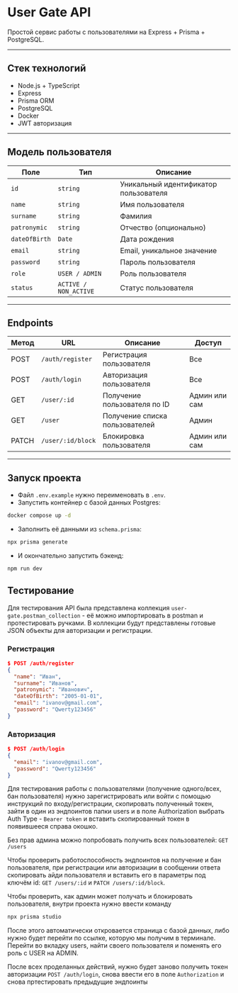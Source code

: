 # User Gate API

Простой сервис работы с пользователями на Express + Prisma + PostgreSQL.

---

## Стек технологий

- Node.js + TypeScript
- Express
- Prisma ORM
- PostgreSQL
- Docker
- JWT авторизация

---

## Модель пользователя

| Поле          | Тип                   | Описание                              |
| ------------- | --------------------- | ------------------------------------- |
| `id`          | `string`              | Уникальный идентификатор пользователя |
| `name`        | `string`              | Имя пользователя                      |
| `surname`     | `string`              | Фамилия                               |
| `patronymic`  | `string`              | Отчество (опционально)                |
| `dateOfBirth` | `Date`                | Дата рождения                         |
| `email`       | `string`              | Email, уникальное значение            |
| `password`    | `string`              | Пароль пользователя                   |
| `role`        | `USER / ADMIN`        | Роль пользователя                     |
| `status`      | `ACTIVE / NON_ACTIVE` | Статус пользователя                   |

---

## Endpoints

| Метод | URL               | Описание                       | Доступ        |
| ----- | ----------------- | ------------------------------ | ------------- |
| POST  | `/auth/register`  | Регистрация пользователя       | Все           |
| POST  | `/auth/login`     | Авторизация пользователя       | Все           |
| GET   | `/user/:id`       | Получение пользователя по ID   | Админ или сам |
| GET   | `/user`           | Получение списка пользователей | Админ         |
| PATCH | `/user/:id/block` | Блокировка пользователя        | Админ или сам |

---

## Запуск проекта

- Файл `.env.example` нужно переименовать в `.env`.
- Запустить контейнер с базой данных Postgres:

```bash
docker compose up -d
```

- Заполнить её данными из `schema.prisma`:

```bash
npx prisma generate
```

- И окончательно запустить бэкенд:

```bash
npm run dev
```

## Тестирование

Для тестирования API была представлена коллекция `user-gate.postman_collection` - её можно импортировать в postman и протестировать ручками. В коллекции будут представлены готовые JSON объекты для авторизации и регистрации.

### Регистрация

```json
$ POST /auth/register
{
  "name": "Иван",
  "surname": "Иванов",
  "patronymic": "Иванович",
  "dateOfBirth": "2005-01-01",
  "email": "ivanov@gmail.com",
  "password": "Qwerty123456"
}
```

### Авторизация

```json
$ POST /auth/login
{
  "email": "ivanov@gmail.com",
  "password": "Qwerty123456"
}
```

Для тестирования работы с пользователями (получение одного/всех, бан пользователя) нужно зарегистрировать или войти с помощью инструкций по входу/регистрации, скопировать полученный токен, зайти в один из эндпоинтов папки users и в поле Authorization выбрать Auth Type - `Bearer token` и вставить скопированный токен в появившееся справа окошко.

Без прав админа можно попробовать получить всех пользователей: `GET /users`

Чтобы проверить работоспособность эндпоинтов на получение и бан пользователя, при регистрации или авторизации в сообщении ответа скопировать айди пользователя и вставить его в параметры под ключём id: `GET /users/:id` и `PATCH /users/:id/block`.

Чтобы проверить, как админ может получать и блокировать пользователя, внутри проекта нужно ввести команду

```bash
npx prisma studio
```

После этого автоматически откровается страница с базой данных, либо нужно будет перейти по ссылке, которую мы получим в терминале. Перейти во вкладку users, найти своего пользователя и поменять его роль с USER на ADMIN.

После всех проделанных действий, нужно будет заново получить токен авторизации `POST /auth/login`, снова ввести его в поле `Authorization` и снова пртестировать предыдущие эндпоинты

